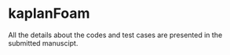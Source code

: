 # kaplanFoam

All the details about the codes and test cases are presented in the submitted manuscipt.
